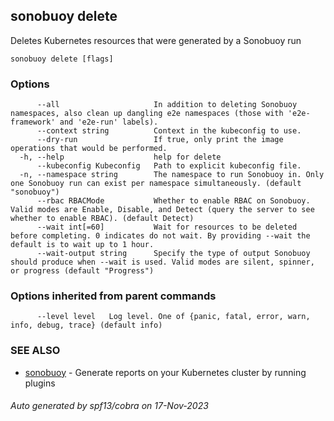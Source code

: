 ## sonobuoy delete

Deletes Kubernetes resources that were generated by a Sonobuoy run

```
sonobuoy delete [flags]
```

### Options

```
      --all                     In addition to deleting Sonobuoy namespaces, also clean up dangling e2e namespaces (those with 'e2e-framework' and 'e2e-run' labels).
      --context string          Context in the kubeconfig to use.
      --dry-run                 If true, only print the image operations that would be performed.
  -h, --help                    help for delete
      --kubeconfig Kubeconfig   Path to explicit kubeconfig file.
  -n, --namespace string        The namespace to run Sonobuoy in. Only one Sonobuoy run can exist per namespace simultaneously. (default "sonobuoy")
      --rbac RBACMode           Whether to enable RBAC on Sonobuoy. Valid modes are Enable, Disable, and Detect (query the server to see whether to enable RBAC). (default Detect)
      --wait int[=60]           Wait for resources to be deleted before completing. 0 indicates do not wait. By providing --wait the default is to wait up to 1 hour.
      --wait-output string      Specify the type of output Sonobuoy should produce when --wait is used. Valid modes are silent, spinner, or progress (default "Progress")
```

### Options inherited from parent commands

```
      --level level   Log level. One of {panic, fatal, error, warn, info, debug, trace} (default info)
```

### SEE ALSO

* [sonobuoy](sonobuoy.md)	 - Generate reports on your Kubernetes cluster by running plugins

###### Auto generated by spf13/cobra on 17-Nov-2023
